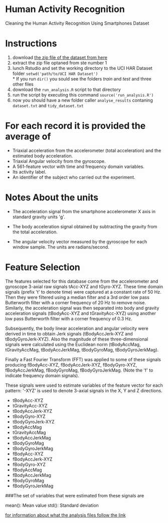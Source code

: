 Human Activity Recognition
==========================

Cleaning the Human Activity Recognition Using Smartphones Dataset


# Instructions

1. download [the zip file of the dataset from here](https://d396qusza40orc.cloudfront.net/getdata%2Fprojectfiles%2FUCI%20HAR%20Dataset.zip)
2. extract the zip file optaned from ste number 1
3. lunch Rstudio and set the working directory to the UCI HAR Dataset folder ```setwd('path/to/UCI HAR Dataset')``` <br/>* If you run ```dir()``` you sould see the folders *train* and *test* and three other files
4. download the ```run_analysis.R``` script to that directory
5. run the script by executing this command ```source('run_analysis.R')```
6. now you should have a new folder caller ```analyse_results``` contaning ```dataset.txt``` and ```tidy_dataset.txt```


For each record it is provided the average of
=============================================

- Triaxial acceleration from the accelerometer (total acceleration) and the estimated body acceleration.
- Triaxial Angular velocity from the gyroscope. 
- A 561-feature vector with time and frequency domain variables. 
- Its activity label. 
- An identifier of the subject who carried out the experiment.



Notes About the units
=====================
- The acceleration signal from the smartphone accelerometer X axis in standard gravity units 'g'.

- The body acceleration signal obtained by subtracting the gravity from the total acceleration. 

- The angular velocity vector measured by the gyroscope for each window sample. The units are radians/second. 


Feature Selection 
=================

The features selected for this database come from the accelerometer and gyroscope 3-axial raw signals tAcc-XYZ and tGyro-XYZ. These time domain signals (prefix 't' to denote time) were captured at a constant rate of 50 Hz. Then they were filtered using a median filter and a 3rd order low pass Butterworth filter with a corner frequency of 20 Hz to remove noise. Similarly, the acceleration signal was then separated into body and gravity acceleration signals (tBodyAcc-XYZ and tGravityAcc-XYZ) using another low pass Butterworth filter with a corner frequency of 0.3 Hz. 

Subsequently, the body linear acceleration and angular velocity were derived in time to obtain Jerk signals (tBodyAccJerk-XYZ and tBodyGyroJerk-XYZ). Also the magnitude of these three-dimensional signals were calculated using the Euclidean norm (tBodyAccMag, tGravityAccMag, tBodyAccJerkMag, tBodyGyroMag, tBodyGyroJerkMag). 

Finally a Fast Fourier Transform (FFT) was applied to some of these signals producing fBodyAcc-XYZ, fBodyAccJerk-XYZ, fBodyGyro-XYZ, fBodyAccJerkMag, fBodyGyroMag, fBodyGyroJerkMag. (Note the 'f' to indicate frequency domain signals). 

These signals were used to estimate variables of the feature vector for each pattern: 
'-XYZ' is used to denote 3-axial signals in the X, Y and Z directions.

- tBodyAcc-XYZ 
- tGravityAcc-XYZ
- tBodyAccJerk-XYZ
- tBodyGyro-XYZ
- tBodyGyroJerk-XYZ
- tBodyAccMag
- tGravityAccMag
- tBodyAccJerkMag
- tBodyGyroMag
- tBodyGyroJerkMag
- fBodyAcc-XYZ
- fBodyAccJerk-XYZ
- fBodyGyro-XYZ
- fBodyAccMag
- fBodyAccJerkMag
- fBodyGyroMag
- fBodyGyroJerkMag

###The set of variables that were estimated from these signals are

mean(): Mean value
std(): Standard deviation

[for information about what the analysis files follow the link](https://github.com/islam3zzat/Human_Activity_Recognition/blob/master/CodeBook.md)

